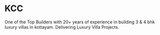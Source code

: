 # KCC
One of the Top Builders with 20+ years of experience in building 3 &amp; 4 bhk luxury villas in kottayam. Delivering Luxury Villa Projects.
